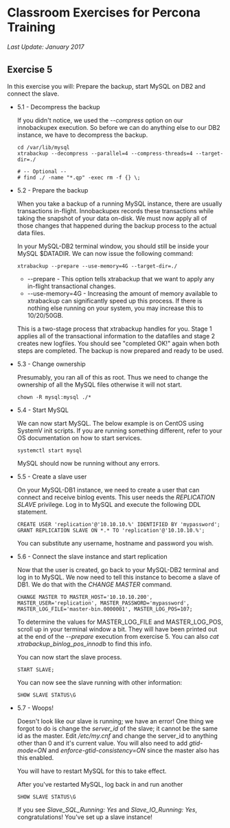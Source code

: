# Classroom Exercises for Percona Training
###### Last Update: January 2017

## Exercise 5

In this exercise you will: Prepare the backup, start MySQL on DB2 and connect the slave.

* 5.1 - Decompress the backup
  
  If you didn't notice, we used the _--compress_ option on our innobackupex execution. So before we can do anything else to our DB2 instance, we have to decompress the backup.
  
  ```
  cd /var/lib/mysql
  xtrabackup --decompress --parallel=4 --compress-threads=4 --target-dir=./
  
  # -- Optional --
  # find ./ -name "*.qp" -exec rm -f {} \;
  ```

* 5.2 - Prepare the backup
  
  When you take a backup of a running MySQL instance, there are usually transactions in-flight. Innobackupex records these transactions while taking the snapshot of your data on-disk. We must now apply all of those changes that happened during the backup process to the actual data files.
  
  In your MySQL-DB2 terminal window, you should still be inside your MySQL $DATADIR. We can now issue the following command:
  
  `xtrabackup --prepare --use-memory=4G --target-dir=./`
  
  * --prepare - This option tells xtrabackup that we want to apply any in-flight transactional changes.
  * --use-memory=4G - Increasing the amount of memory available to xtrabackup can significantly speed up this process. If there is nothing else running on your system, you may increase this to 10/20/50GB.
   
  This is a two-stage process that xtrabackup handles for you. Stage 1 applies all of the transactional information to the datafiles and stage 2 creates new logfiles. You should see "completed OK!" again when both steps are completed. The backup is now prepared and ready to be used.

* 5.3 - Change ownership
  
  Presumably, you ran all of this as root. Thus we need to change the ownership of all the MySQL files otherwise it will not start.
  
  `chown -R mysql:mysql ./*`

* 5.4 - Start MySQL
  
  We can now start MySQL. The below example is on CentOS using SystemV init scripts. If you are running something different, refer to your OS documentation on how to start services.
  
  `systemctl start mysql`
  
  MySQL should now be running without any errors.

* 5.5 - Create a slave user
  
  On your MySQL-DB1 instance, we need to create a user that can connect and receive binlog events. This user needs the *REPLICATION SLAVE* privilege. Log in to MySQL and execute the following DDL statement.
  
  ```
  CREATE USER 'replication'@'10.10.10.%' IDENTIFIED BY 'mypassword';
  GRANT REPLICATION SLAVE ON *.* TO 'replication'@'10.10.10.%';
  ```
  
  You can substitute any username, hostname and password you wish.

* 5.6 - Connect the slave instance and start replication
  
  Now that the user is created, go back to your MySQL-DB2 terminal and log in to MySQL. We now need to tell this instance to become a slave of DB1. We do that with the *CHANGE MASTER* command.
  
  `CHANGE MASTER TO MASTER_HOST='10.10.10.200', MASTER_USER='replication', MASTER_PASSWORD='mypassword', MASTER_LOG_FILE='master-bin.0000001', MASTER_LOG_POS=107;`

  To determine the values for MASTER_LOG_FILE and MASTER_LOG_POS, scroll up in your terminal window a bit. They will have been printed out at the end of the _--prepare_ execution from exercise 5. You can also _cat xtrabackup_binlog_pos_innodb_ to find this info.
  
  You can now start the slave process.
  
  `START SLAVE;`
  
  You can now see the slave running with other information:
  
  `SHOW SLAVE STATUS\G`

* 5.7 - Woops!

  Doesn't look like our slave is running; we have an error! One thing we forgot to do is change the _server_id_ of the slave; it cannot be the same id as the master. Edit _/etc/my.cnf_ and change the server_id to anything other than 0 and it's current value. You will also need to add _gtid-mode=ON_ and _enforce-gtid-consistency=ON_ since the master also has this enabled.
  
  You will have to restart MySQL for this to take effect.
  
  After you've restarted MySQL, log back in and run another
  
  `SHOW SLAVE STATUS\G`

  If you see *Slave_SQL_Running: Yes* and *Slave_IO_Running: Yes*, congratulations! You've set up a slave instance!
